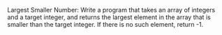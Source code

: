 Largest Smaller Number: Write a program that takes an array of integers and a target integer,
and returns the largest element in the array that is smaller than the target integer. 
If there is no such element, return -1.